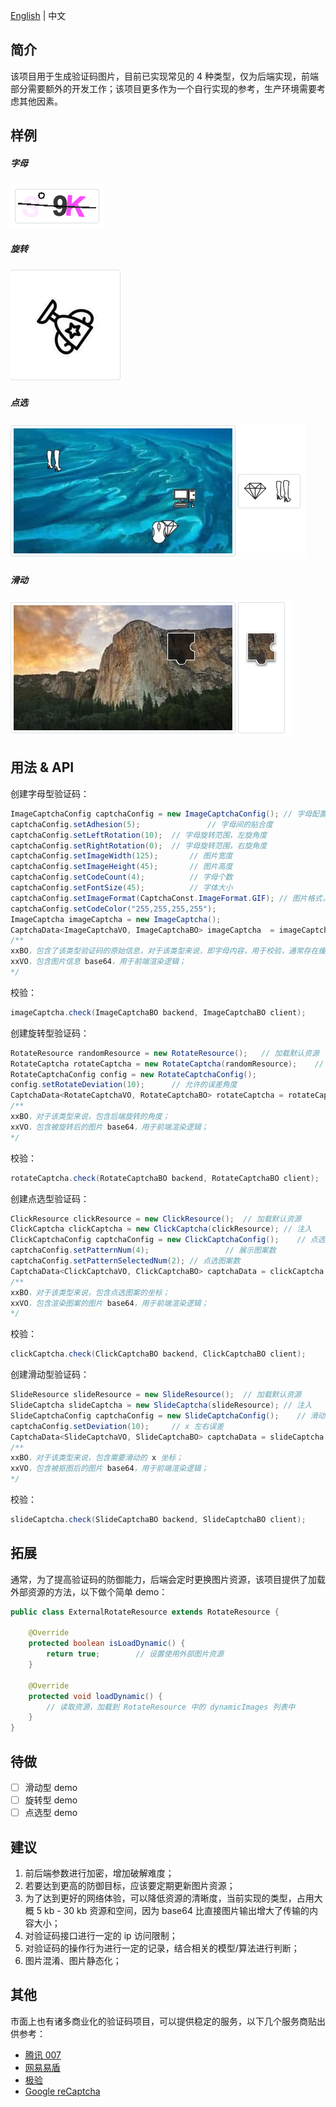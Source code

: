 [English](https://github.com/notayessir/lunar-captcha/blob/master/README_EN.md) | 中文

## 简介

该项目用于生成验证码图片，目前已实现常见的 4 种类型，仅为后端实现，前端部分需要额外的开发工作；该项目更多作为一个自行实现的参考，生产环境需要考虑其他因素。

## 样例

##### 字母

![image](https://github.com/notayessir/lunar-captcha/blob/master/docs/image/image.png)

##### 旋转

![rotate](https://github.com/notayessir/lunar-captcha/blob/master/docs/image/rotate.png)

##### 点选

![click](https://github.com/notayessir/lunar-captcha/blob/master/docs/image/click.png)

##### 滑动

![slide](https://github.com/notayessir/lunar-captcha/blob/master/docs/image/slide.png)

## 用法 & API

创建字母型验证码：

```java
ImageCaptchaConfig captchaConfig = new ImageCaptchaConfig(); // 字母配置
captchaConfig.setAdhesion(5);				// 字母间的贴合度
captchaConfig.setLeftRotation(10);	// 字母旋转范围，左旋角度
captchaConfig.setRightRotation(0);	// 字母旋转范围，右旋角度
captchaConfig.setImageWidth(125);		// 图片宽度
captchaConfig.setImageHeight(45);		// 图片高度
captchaConfig.setCodeCount(4);			// 字母个数
captchaConfig.setFontSize(45);			// 字体大小
captchaConfig.setImageFormat(CaptchaConst.ImageFormat.GIF);	// 图片格式，支持 gif 或 jpg
captchaConfig.setCodeColor("255,255,255,255");							// 图片背景 rgba
ImageCaptcha imageCaptcha = new ImageCaptcha();	
CaptchaData<ImageCaptchaVO, ImageCaptchaBO> imageCaptcha  = imageCaptcha.create(captchaConfig);
/**
xxBO，包含了该类型验证码的原始信息，对于该类型来说，即字母内容，用于校验，通常存在缓存中；
xxVO，包含图片信息 base64，用于前端渲染逻辑；
*/
```

校验：

```java
imageCaptcha.check(ImageCaptchaBO backend, ImageCaptchaBO client);
```

创建旋转型验证码：

```java
RotateResource randomResource = new RotateResource();	// 加载默认资源
RotateCaptcha rotateCaptcha = new RotateCaptcha(randomResource);	// 注入
RotateCaptchaConfig config = new RotateCaptchaConfig();						// 旋转型配置
config.setRotateDeviation(10);		// 允许的误差角度
CaptchaData<RotateCaptchaVO, RotateCaptchaBO> rotateCaptcha = rotateCaptcha.create(config);
/**
xxBO，对于该类型来说，包含后端旋转的角度；
xxVO，包含被旋转后的图片 base64，用于前端渲染逻辑；
*/
```

校验：

```java
rotateCaptcha.check(RotateCaptchaBO backend, RotateCaptchaBO client);
```

创建点选型验证码：

```java
ClickResource clickResource = new ClickResource();	// 加载默认资源
ClickCaptcha clickCaptcha = new ClickCaptcha(clickResource); // 注入
ClickCaptchaConfig captchaConfig = new ClickCaptchaConfig();	// 点选型配置
captchaConfig.setPatternNum(4);					// 展示图案数
captchaConfig.setPatternSelectedNum(2);	// 点选图案数
CaptchaData<ClickCaptchaVO, ClickCaptchaBO> captchaData = clickCaptcha.create(captchaConfig);
/**
xxBO，对于该类型来说，包含点选图案的坐标；
xxVO，包含渲染图案的图片 base64，用于前端渲染逻辑；
*/
```

校验：

```java
clickCaptcha.check(ClickCaptchaBO backend, ClickCaptchaBO client);
```

创建滑动型验证码：

```java
SlideResource slideResource = new SlideResource();	// 加载默认资源
SlideCaptcha slideCaptcha = new SlideCaptcha(slideResource); // 注入
SlideCaptchaConfig captchaConfig = new SlideCaptchaConfig();	// 滑动性配置
captchaConfig.setDeviation(10);		// x 左右误差
CaptchaData<SlideCaptchaVO, SlideCaptchaBO> captchaData = slideCaptcha.create(captchaConfig);
/**
xxBO，对于该类型来说，包含需要滑动的 x 坐标；
xxVO，包含被抠图后的图片 base64，用于前端渲染逻辑；
*/
```

校验：

```java
slideCaptcha.check(SlideCaptchaBO backend, SlideCaptchaBO client);
```

## 拓展

通常，为了提高验证码的防御能力，后端会定时更换图片资源，该项目提供了加载外部资源的方法，以下做个简单 demo：

```java
public class ExternalRotateResource extends RotateResource {

    @Override
    protected boolean isLoadDynamic() {
        return true;		// 设置使用外部图片资源
    }

    @Override
    protected void loadDynamic() {
        // 读取资源，加载到 RotateResource 中的 dynamicImages 列表中
    }
}
```

## 待做

- [ ] 滑动型 demo
- [ ] 旋转型 demo
- [ ] 点选型 demo

## 建议

1. 前后端参数进行加密，增加破解难度；
2. 若要达到更高的防御目标，应该要定期更新图片资源；
3. 为了达到更好的网络体验，可以降低资源的清晰度，当前实现的类型，占用大概 5 kb - 30 kb 资源和空间，因为 base64 比直接图片输出增大了传输的内容大小；
4. 对验证码接口进行一定的 ip 访问限制；
5. 对验证码的操作行为进行一定的记录，结合相关的模型/算法进行判断；
5. 图片混淆、图片静态化；

## 其他

市面上也有诸多商业化的验证码项目，可以提供稳定的服务，以下几个服务商贴出供参考：

- [腾讯 007](https://007.qq.com/)
- [网易易盾](https://dun.163.com/trial/sense)
- [极验](https://www.geetest.com/Sensebot)
- [Google reCaptcha](https://www.google.com/recaptcha/about/)
